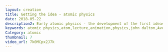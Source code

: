```yaml
---
layout: creation
title: Getting the idea - atomic physics
date: 2018-05-22
description2: Early atomic physics - the development of the first ideas. The first ideas started with Democritus atom is unsplittable. Then John Dalton Law of constant proportions. Avogadro Molecular theory of gas laws. Prout's hydrogen weight hypothesis. Dmitri Mendeleev development of the periodic table.
keywords: atomic physics,atom,lecture,animation,physics,john dalton,Avogadro,Prout,Mendelev,periodic table,Democritus,plato,Mendeleev,crash course,physics lecture,quantum physics,physics (field of study),atomic physics explained,atomic physics for beginners
Category: atomic
thumbnail: 7
video_url: 7k0MCpx2J7k
---
```

